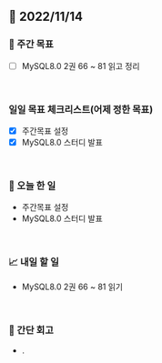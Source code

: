 ## 📅 2022/11/14


### 👏 주간 목표

- [ ] MySQL8.0 2권 66 ~ 81 읽고 정리

<br/>

### 일일 목표 체크리스트(어제 정한 목표)

- [x] 주간목표 설정
- [x] MySQL8.0 스터디 발표

<br/>

### 💯 오늘 한 일

- 주간목표 설정
- MySQL8.0 스터디 발표

<br/>

### 📈 내일 할 일

- MySQL8.0 2권 66 ~ 81 읽기

<br/>

### 🤔 간단 회고

- .